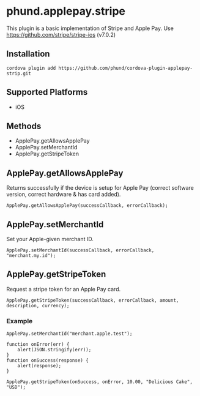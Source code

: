 # phund.applepay.stripe

This plugin is a basic implementation of Stripe and Apple Pay.
Use https://github.com/stripe/stripe-ios (v7.0.2)


## Installation

    cordova plugin add https://github.com/phund/cordova-plugin-applepay-strip.git

## Supported Platforms

- iOS

## Methods

- ApplePay.getAllowsApplePay
- ApplePay.setMerchantId
- ApplePay.getStripeToken

## ApplePay.getAllowsApplePay

Returns successfully if the device is setup for Apple Pay (correct software version, correct hardware & has card added).

    ApplePay.getAllowsApplePay(successCallback, errorCallback);

## ApplePay.setMerchantId

Set your Apple-given merchant ID.

    ApplePay.setMerchantId(successCallback, errorCallback, "merchant.my.id");

## ApplePay.getStripeToken

Request a stripe token for an Apple Pay card.

    ApplePay.getStripeToken(successCallback, errorCallback, amount, description, currency);

### Example

    ApplePay.setMerchantId("merchant.apple.test");

    function onError(err) {
        alert(JSON.stringify(err));
    }
    function onSuccess(response) {
        alert(response);
    }

    ApplePay.getStripeToken(onSuccess, onError, 10.00, "Delicious Cake", "USD");

